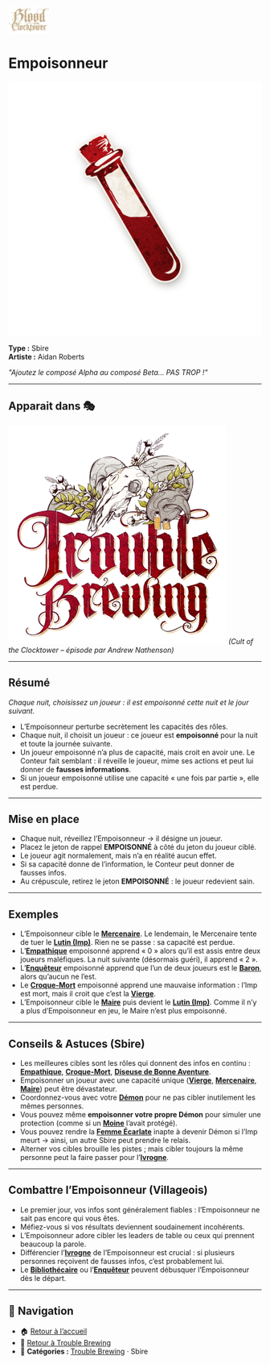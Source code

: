 <p align="left">
  <a href="/botc-fr-bambi/">
    <img src="../images/logo.png" alt="Accueil BotC FR" width="80">
  </a>
</p>

# Empoisonneur  

![Empoisonneur](../images/Icon_poisoner.png)  

**Type :** Sbire  
**Artiste :** Aidan Roberts  

*"Ajoutez le composé Alpha au composé Beta... PAS TROP !"*  

---

## Apparait dans 🎭
![TB](../images/Logo_trouble_brewing.png) 
*(Cult of the Clocktower – épisode par Andrew Nathenson)*  

---

## Résumé

*Chaque nuit, choisissez un joueur : il est empoisonné cette nuit et le jour suivant.*  

- L’Empoisonneur perturbe secrètement les capacités des rôles.  
- Chaque nuit, il choisit un joueur : ce joueur est **empoisonné** pour la nuit et toute la journée suivante.  
- Un joueur empoisonné n’a plus de capacité, mais croit en avoir une. Le Conteur fait semblant : il réveille le joueur, mime ses actions et peut lui donner de **fausses informations**.  
- Si un joueur empoisonné utilise une capacité « une fois par partie », elle est perdue.  

---

## Mise en place 
- Chaque nuit, réveillez l’Empoisonneur → il désigne un joueur.  
- Placez le jeton de rappel **EMPOISONNÉ** à côté du jeton du joueur ciblé.  
- Le joueur agit normalement, mais n’a en réalité aucun effet.  
- Si sa capacité donne de l’information, le Conteur peut donner de fausses infos.  
- Au crépuscule, retirez le jeton **EMPOISONNÉ** : le joueur redevient sain.  

---

## Exemples
- L’Empoisonneur cible le **[Mercenaire](../tb_roles/mercenaire.md)**. Le lendemain, le Mercenaire tente de tuer le **[Lutin (Imp)](../démons/imp.md)**. Rien ne se passe : sa capacité est perdue.  
- L’**[Empathique](../tb_roles/empathique.md)** empoisonné apprend « 0 » alors qu’il est assis entre deux joueurs maléfiques. La nuit suivante (désormais guéri), il apprend « 2 ».  
- L’**[Enquêteur](../tb_roles/enqueteur.md)** empoisonné apprend que l’un de deux joueurs est le **[Baron](../sbires/baron.md)**, alors qu’aucun ne l’est.  
- Le **[Croque-Mort](../tb_roles/croquemort.md)** empoisonné apprend une mauvaise information : l’Imp est mort, mais il croit que c’est la **[Vierge](../tb_roles/vierge.md)**.  
- L’Empoisonneur cible le **[Maire](../tb_roles/maire.md)** puis devient le **[Lutin (Imp)](../démons/imp.md)**. Comme il n’y a plus d’Empoisonneur en jeu, le Maire n’est plus empoisonné.  

---

## Conseils & Astuces (Sbire)
- Les meilleures cibles sont les rôles qui donnent des infos en continu : **[Empathique](../tb_roles/empathique.md)**, **[Croque-Mort](../tb_roles/croquemort.md)**, **[Diseuse de Bonne Aventure](../tb_roles/diseuse_de_bonne_aventure.md)**.  
- Empoisonner un joueur avec une capacité unique (**[Vierge](../tb_roles/vierge.md)**, **[Mercenaire](../tb_roles/mercenaire.md)**, **[Maire](../tb_roles/maire.md)**) peut être dévastateur.  
- Coordonnez-vous avec votre **[Démon](../demons/imp.md)** pour ne pas cibler inutilement les mêmes personnes.  
- Vous pouvez même **empoisonner votre propre Démon** pour simuler une protection (comme si un **[Moine](../tb_roles/moine.md)** l’avait protégé).  
- Vous pouvez rendre la **[Femme Écarlate](../sbires/femme_ecarlate.md)** inapte à devenir Démon si l’Imp meurt → ainsi, un autre Sbire peut prendre le relais.  
- Alterner vos cibles brouille les pistes ; mais cibler toujours la même personne peut la faire passer pour l’**[Ivrogne](../etrangers/ivrogne.md)**.  

---

## Combattre l’Empoisonneur (Villageois)
- Le premier jour, vos infos sont généralement fiables : l’Empoisonneur ne sait pas encore qui vous êtes.  
- Méfiez-vous si vos résultats deviennent soudainement incohérents.  
- L’Empoisonneur adore cibler les leaders de table ou ceux qui prennent beaucoup la parole.  
- Différencier l’**[Ivrogne](../etrangers/ivrogne.md)** de l’Empoisonneur est crucial : si plusieurs personnes reçoivent de fausses infos, c’est probablement lui.  
- Le **[Bibliothécaire](../tb_roles/bibliothecaire.md)** ou l’**[Enquêteur](../tb_roles/enqueteur.md)** peuvent débusquer l’Empoisonneur dès le départ.  

---

## 📂 Navigation
- 🏠 [Retour à l’accueil](/botc-fr-bambi/)  
- 🍺 [Retour à Trouble Brewing](../trouble_brewing.md)  
- 📂 **Catégories :** [Trouble Brewing](../trouble_brewing.md) · Sbire
